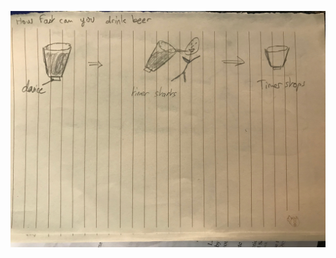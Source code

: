 

![alt tag](https://github.com/wario123/Interactive-Devices/blob/master/Lab-Prep/Lab2/IMG_7324.jpg)
    
